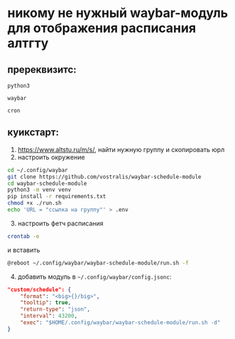# никому не нужный waybar-модуль для отображения расписания алтгту

## пререквизитс:
```python3```

```waybar```

```cron```

## куикстарт:

1. https://www.altstu.ru/m/s/, найти нужную группу и скопировать юрл
2. настроить окружение
```bash
cd ~/.config/waybar
git clone https://github.com/vostralis/waybar-schedule-module
cd waybar-schedule-module
python3 -m venv venv
pip install -r requirements.txt
chmod +x ./run.sh
echo 'URL = "ссылка на группу"' > .env
```

3. настроить фетч расписания
```bash
crontab -e
```
и вставить
```bash
@reboot ~/.config/waybar/waybar-schedule-module/run.sh -f
```

4. добавить модуль в ```~/.config/waybar/config.jsonc```:
```json
"custom/schedule": {
    "format": "<big>{}/big>",
    "tooltip": true,
    "return-type": "json",
    "interval": 43200,
    "exec": "$HOME/.config/waybar/waybar-schedule-module/run.sh -d"
}
```